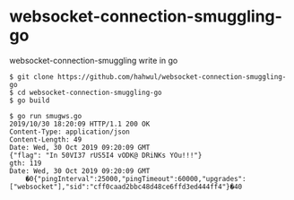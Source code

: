# websocket-connection-smuggling-go
websocket-connection-smuggling write in go

```
$ git clone https://github.com/hahwul/websocket-connection-smuggling-go
$ cd websocket-connection-smuggling-go
$ go build
```

```
$ go run smugws.go
2019/10/30 18:20:09 HTTP/1.1 200 OK
Content-Type: application/json
Content-Length: 49
Date: Wed, 30 Oct 2019 09:20:09 GMT
{"flag": "In 50VI37 rUS5I4 vODK@ DRiNKs YOu!!!"}
gth: 119
Date: Wed, 30 Oct 2019 09:20:09 GMT
    �0{"pingInterval":25000,"pingTimeout":60000,"upgrades":["websocket"],"sid":"cff0caad2bbc48d48ce6ffd3ed444ff4"}�40
```
